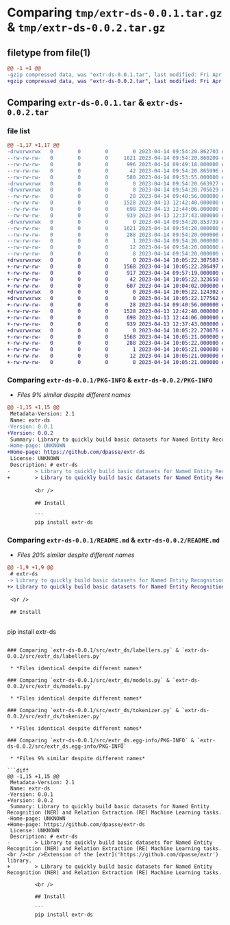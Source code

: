 # Comparing `tmp/extr-ds-0.0.1.tar.gz` & `tmp/extr-ds-0.0.2.tar.gz`

## filetype from file(1)

```diff
@@ -1 +1 @@
-gzip compressed data, was "extr-ds-0.0.1.tar", last modified: Fri Apr 14 09:54:20 2023, max compression
+gzip compressed data, was "extr-ds-0.0.2.tar", last modified: Fri Apr 14 10:05:22 2023, max compression
```

## Comparing `extr-ds-0.0.1.tar` & `extr-ds-0.0.2.tar`

### file list

```diff
@@ -1,17 +1,17 @@
-drwxrwxrwx   0        0        0        0 2023-04-14 09:54:20.862703 extr-ds-0.0.1/
--rw-rw-rw-   0        0        0     1621 2023-04-14 09:54:20.860209 extr-ds-0.0.1/PKG-INFO
--rw-rw-rw-   0        0        0      996 2023-04-14 09:49:18.000000 extr-ds-0.0.1/README.md
--rw-rw-rw-   0        0        0       42 2023-04-14 09:54:20.865996 extr-ds-0.0.1/setup.cfg
--rw-rw-rw-   0        0        0      580 2023-04-14 09:53:55.000000 extr-ds-0.0.1/setup.py
-drwxrwxrwx   0        0        0        0 2023-04-14 09:54:20.663927 extr-ds-0.0.1/src/
-drwxrwxrwx   0        0        0        0 2023-04-14 09:54:20.705629 extr-ds-0.0.1/src/extr_ds/
--rw-rw-rw-   0        0        0       28 2023-04-14 09:40:56.000000 extr-ds-0.0.1/src/extr_ds/__init__.py
--rw-rw-rw-   0        0        0     1528 2023-04-13 12:42:40.000000 extr-ds-0.0.1/src/extr_ds/labellers.py
--rw-rw-rw-   0        0        0      698 2023-04-13 12:44:06.000000 extr-ds-0.0.1/src/extr_ds/models.py
--rw-rw-rw-   0        0        0      939 2023-04-13 12:37:43.000000 extr-ds-0.0.1/src/extr_ds/tokenizer.py
-drwxrwxrwx   0        0        0        0 2023-04-14 09:54:20.853739 extr-ds-0.0.1/src/extr_ds.egg-info/
--rw-rw-rw-   0        0        0     1621 2023-04-14 09:54:20.000000 extr-ds-0.0.1/src/extr_ds.egg-info/PKG-INFO
--rw-rw-rw-   0        0        0      288 2023-04-14 09:54:20.000000 extr-ds-0.0.1/src/extr_ds.egg-info/SOURCES.txt
--rw-rw-rw-   0        0        0        1 2023-04-14 09:54:20.000000 extr-ds-0.0.1/src/extr_ds.egg-info/dependency_links.txt
--rw-rw-rw-   0        0        0       12 2023-04-14 09:54:20.000000 extr-ds-0.0.1/src/extr_ds.egg-info/requires.txt
--rw-rw-rw-   0        0        0        8 2023-04-14 09:54:20.000000 extr-ds-0.0.1/src/extr_ds.egg-info/top_level.txt
+drwxrwxrwx   0        0        0        0 2023-04-14 10:05:22.307503 extr-ds-0.0.2/
+-rw-rw-rw-   0        0        0     1568 2023-04-14 10:05:22.286497 extr-ds-0.0.2/PKG-INFO
+-rw-rw-rw-   0        0        0      917 2023-04-14 09:57:19.000000 extr-ds-0.0.2/README.md
+-rw-rw-rw-   0        0        0       42 2023-04-14 10:05:22.323650 extr-ds-0.0.2/setup.cfg
+-rw-rw-rw-   0        0        0      607 2023-04-14 10:04:02.000000 extr-ds-0.0.2/setup.py
+drwxrwxrwx   0        0        0        0 2023-04-14 10:05:22.124302 extr-ds-0.0.2/src/
+drwxrwxrwx   0        0        0        0 2023-04-14 10:05:22.177562 extr-ds-0.0.2/src/extr_ds/
+-rw-rw-rw-   0        0        0       28 2023-04-14 09:40:56.000000 extr-ds-0.0.2/src/extr_ds/__init__.py
+-rw-rw-rw-   0        0        0     1528 2023-04-13 12:42:40.000000 extr-ds-0.0.2/src/extr_ds/labellers.py
+-rw-rw-rw-   0        0        0      698 2023-04-13 12:44:06.000000 extr-ds-0.0.2/src/extr_ds/models.py
+-rw-rw-rw-   0        0        0      939 2023-04-13 12:37:43.000000 extr-ds-0.0.2/src/extr_ds/tokenizer.py
+drwxrwxrwx   0        0        0        0 2023-04-14 10:05:22.270076 extr-ds-0.0.2/src/extr_ds.egg-info/
+-rw-rw-rw-   0        0        0     1568 2023-04-14 10:05:21.000000 extr-ds-0.0.2/src/extr_ds.egg-info/PKG-INFO
+-rw-rw-rw-   0        0        0      288 2023-04-14 10:05:22.000000 extr-ds-0.0.2/src/extr_ds.egg-info/SOURCES.txt
+-rw-rw-rw-   0        0        0        1 2023-04-14 10:05:21.000000 extr-ds-0.0.2/src/extr_ds.egg-info/dependency_links.txt
+-rw-rw-rw-   0        0        0       12 2023-04-14 10:05:21.000000 extr-ds-0.0.2/src/extr_ds.egg-info/requires.txt
+-rw-rw-rw-   0        0        0        8 2023-04-14 10:05:21.000000 extr-ds-0.0.2/src/extr_ds.egg-info/top_level.txt
```

### Comparing `extr-ds-0.0.1/PKG-INFO` & `extr-ds-0.0.2/PKG-INFO`

 * *Files 9% similar despite different names*

```diff
@@ -1,15 +1,15 @@
 Metadata-Version: 2.1
 Name: extr-ds
-Version: 0.0.1
+Version: 0.0.2
 Summary: Library to quickly build basic datasets for Named Entity Recognition (NER) and Relation Extraction (RE) Machine Learning tasks.
-Home-page: UNKNOWN
+Home-page: https://github.com/dpasse/extr-ds
 License: UNKNOWN
 Description: # extr-ds
-        > Library to quickly build basic datasets for Named Entity Recognition (NER) and Relation Extraction (RE) Machine Learning tasks. <br /><br />Extension of the [extr]('https://github.com/dpasse/extr') library.
+        > Library to quickly build basic datasets for Named Entity Recognition (NER) and Relation Extraction (RE) Machine Learning tasks.
         
         <br />
         
         ## Install
         
         ```
         pip install extr-ds
```

### Comparing `extr-ds-0.0.1/README.md` & `extr-ds-0.0.2/README.md`

 * *Files 20% similar despite different names*

```diff
@@ -1,9 +1,9 @@
 # extr-ds
-> Library to quickly build basic datasets for Named Entity Recognition (NER) and Relation Extraction (RE) Machine Learning tasks. <br /><br />Extension of the [extr]('https://github.com/dpasse/extr') library.
+> Library to quickly build basic datasets for Named Entity Recognition (NER) and Relation Extraction (RE) Machine Learning tasks.
 
 <br />
 
 ## Install
 
 ```
 pip install extr-ds
```

### Comparing `extr-ds-0.0.1/src/extr_ds/labellers.py` & `extr-ds-0.0.2/src/extr_ds/labellers.py`

 * *Files identical despite different names*

### Comparing `extr-ds-0.0.1/src/extr_ds/models.py` & `extr-ds-0.0.2/src/extr_ds/models.py`

 * *Files identical despite different names*

### Comparing `extr-ds-0.0.1/src/extr_ds/tokenizer.py` & `extr-ds-0.0.2/src/extr_ds/tokenizer.py`

 * *Files identical despite different names*

### Comparing `extr-ds-0.0.1/src/extr_ds.egg-info/PKG-INFO` & `extr-ds-0.0.2/src/extr_ds.egg-info/PKG-INFO`

 * *Files 9% similar despite different names*

```diff
@@ -1,15 +1,15 @@
 Metadata-Version: 2.1
 Name: extr-ds
-Version: 0.0.1
+Version: 0.0.2
 Summary: Library to quickly build basic datasets for Named Entity Recognition (NER) and Relation Extraction (RE) Machine Learning tasks.
-Home-page: UNKNOWN
+Home-page: https://github.com/dpasse/extr-ds
 License: UNKNOWN
 Description: # extr-ds
-        > Library to quickly build basic datasets for Named Entity Recognition (NER) and Relation Extraction (RE) Machine Learning tasks. <br /><br />Extension of the [extr]('https://github.com/dpasse/extr') library.
+        > Library to quickly build basic datasets for Named Entity Recognition (NER) and Relation Extraction (RE) Machine Learning tasks.
         
         <br />
         
         ## Install
         
         ```
         pip install extr-ds
```

